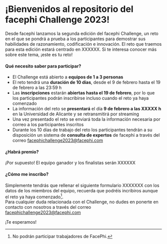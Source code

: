 # ¡Bienvenidos al repositorio del facephi Challenge 2023!

Desde facephi lanzamos la segunda edición del facephi Challenge, un reto en el que se pondrá a prueba a los participantes para demostrar sus habilidades de razonamiento, codificación e innovación. El reto que traemos para esta edición estará centrado en XXXXXX. Si te interesa conocer más sobre este tema, ¡este es tu reto!
<br />

#### **Qué necesito saber para participar?**
* El Challenge está abierto a **equipos de 1 a 3 personas**
* El reto tendrá una **duración de 10 días**, desde el 9 de febrero hasta el 19 de febrero a las 23:59 h
* Las **inscripciones** estarán **abiertas hasta el 19 de febrero**, por lo que los participantes podrán inscribirse incluso cuando el reto ya haya comenzado
* La información del reto se **presentará** el día **9 de febrero a las XXXXX h** en la Universidad de Alicante y se retransmitirá por streaming
* Una vez presentado el reto se enviará toda la información necesaria por correo a los participantes inscritos
* Durante los 10 días de trabajo del reto los participantes tendrán a su disposición un sistema de **consulta de expertos** de facephi a través del correo facephichallenge2023@facephi.com

#### **¿Habrá premio?**
¡Por supuesto! El equipo ganador y los finalistas serán XXXXXX <br />

#### **¿Cómo me inscribo?**
Simplemente tendrás que rellenar el siguiente formulario XXXXXXX con los datos de los miembros del equipo, recuerda que podréis incribiros aunque el reto ya haya comenzado[^2].
<br />
Para cualquier duda relacionada con el Challenge, no dudes en ponerte en contacto con nosotros a través del correo facephichallenge2023@facephi.com <br />

¡Te esperamos!
<br />

[^1]: El cheque de Amazon será a repartir entre los integrantes del equipo. 
[^2]: No podrán participar trabajadores de FacePhi.
